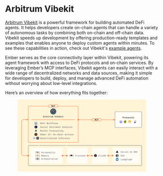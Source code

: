 # Arbitrum Vibekit

[Arbitrum Vibekit](https://ember-ai.gitbook.io/arbitrum-vibekit) is a powerful framework for building automated DeFi agents. It helps developers create on-chain agents that can handle a variety of autonomous tasks by combining both on-chain and off-chain data. Vibekit speeds up development by offering production-ready templates and examples that enables anyone to deploy custom agents within minutes. To see these capabilities in action, check out Vibekit's [example agents](https://github.com/EmberAGI/arbitrum-vibekit/tree/main/typescript/examples).

Ember serves as the core connectivity layer within Vibekit, powering its agent framework with access to DeFi protocols and on-chain services. By leveraging Ember’s MCP interfaces, Vibekit agents can easily interact with a wide range of decentralized networks and data sources, making it simple for developers to build, deploy, and manage advanced DeFi automation without worrying about low-level integrations.

Here’s an overview of how everything fits together:

<figure><img src="../.gitbook/assets/Flow Chart.png" alt=""><figcaption></figcaption></figure>
